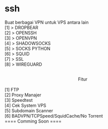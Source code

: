 # ssh
Buat berbagai VPN untuk VPS antara lain
<br>[1] > DROPBEAR
<br>[2] > OPENSSH
<br>[3] > OPENVPN
<br>[4] > SHADOWSOCKS
<br>[5] > SOCKS PYTHON
<br>[6] > SQUID
<br>[7] > SSL
<br>[8] > WIREGUARD
<br><br>
<center> Fitur </center>
<br>[1] FTP
<br>[2] Proxy Manajer
<br>[3] Speedtest
<br>[4] Cek System VPS
<br>[5] Subdomain Scanner
<br>[6] BADVPN/TCPSpeed/SquidCache/No Torrent
<br>==== Comming Soon ====
